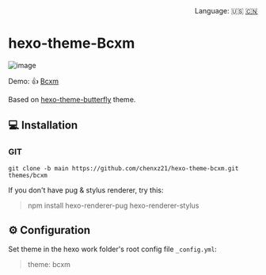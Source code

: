 <div align="right">
  Language:
  🇺🇸
  <a title="Chinese" href="/README_CN.md">🇨🇳</a>
</div>

# hexo-theme-Bcxm

![image](https://user-images.githubusercontent.com/62413032/169629789-d840887c-ed16-4613-b470-22171cc585ed.png)

Demo: 👍 [Bcxm](https://www.chenxuezhi.top)

Based on [hexo-theme-butterfly](https://github.com/jerryc127/hexo-theme-butterfly) theme.

## 💻 Installation

### GIT

```
git clone -b main https://github.com/chenxz21/hexo-theme-bcxm.git themes/bcxm
```
 If you don't have pug & stylus renderer, try this: 

> npm install hexo-renderer-pug hexo-renderer-stylus

## ⚙ Configuration

 Set theme in the hexo work folder's root config file `_config.yml`: 

> theme: bcxm



